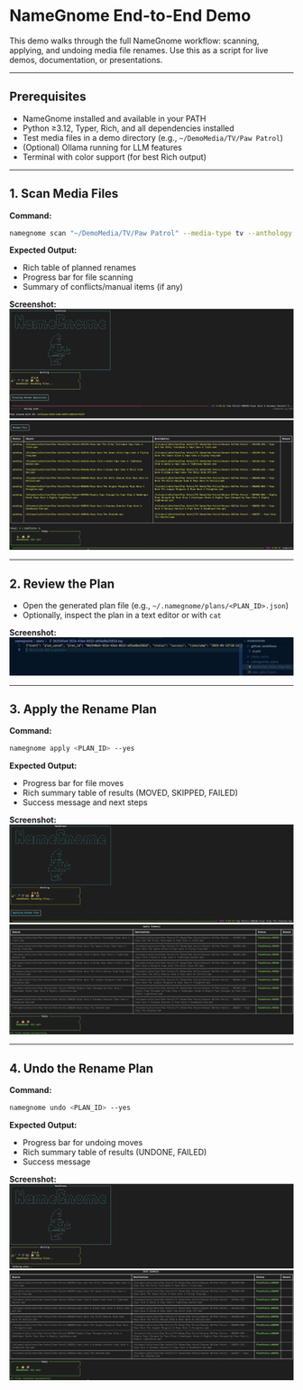 # NameGnome End-to-End Demo

This demo walks through the full NameGnome workflow: scanning, applying, and undoing media file renames. Use this as a script for live demos, documentation, or presentations.

---

## Prerequisites

- NameGnome installed and available in your PATH
- Python ≥3.12, Typer, Rich, and all dependencies installed
- Test media files in a demo directory (e.g., `~/DemoMedia/TV/Paw Patrol`)
- (Optional) Ollama running for LLM features
- Terminal with color support (for best Rich output)

---

## 1. Scan Media Files

**Command:**
```sh
namegnome scan "~/DemoMedia/TV/Paw Patrol" --media-type tv --anthology
```

**Expected Output:**
- Rich table of planned renames
- Progress bar for file scanning
- Summary of conflicts/manual items (if any)

**Screenshot:**
![Scan Output Screenshot 1](public/images/scan-output-1.png)
![Scan Output Screenshot 2](public/images/scan-output-2.png)

---

## 2. Review the Plan

- Open the generated plan file (e.g., `~/.namegnome/plans/<PLAN_ID>.json`)
- Optionally, inspect the plan in a text editor or with `cat`

**Screenshot:**
![Plan File Screenshot](public/images/plan-file.png)

---

## 3. Apply the Rename Plan

**Command:**
```sh
namegnome apply <PLAN_ID> --yes
```

**Expected Output:**
- Progress bar for file moves
- Rich summary table of results (MOVED, SKIPPED, FAILED)
- Success message and next steps

**Screenshot:**
![Apply Output Screenshot 1](public/images/apply-output-1.png)
![Apply Output Screenshot 2](public/images/apply-output-2.png)

---

## 4. Undo the Rename Plan

**Command:**
```sh
namegnome undo <PLAN_ID> --yes
```

**Expected Output:**
- Progress bar for undoing moves
- Rich summary table of results (UNDONE, FAILED)
- Success message

**Screenshot:**
![Undo Output Screenshot 1](public/images/undo-output-1.png)
![Undo Output Screenshot 2](public/images/undo-output-2.png)
